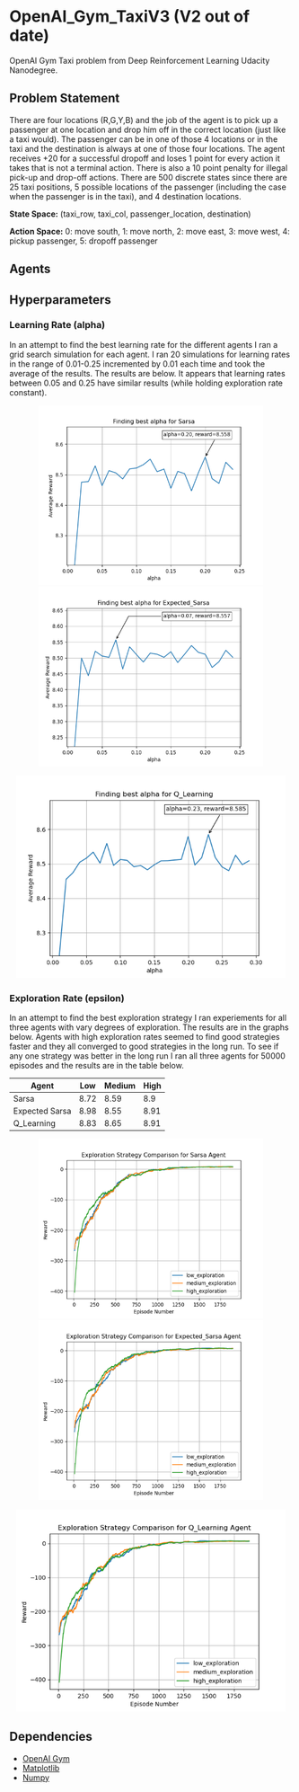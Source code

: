 # OpenAI_Gym_TaxiV3 (V2 out of date)
OpenAI Gym Taxi problem from Deep Reinforcement Learning Udacity Nanodegree.

## Problem Statement

There are four locations (R,G,Y,B) and the job of the agent is to pick up a passenger at one location and drop him off in the correct location (just like a taxi would). The passenger can be in one of those 4 locations or in the taxi and the destination is always at one of those four locations. The agent receives +20 for a successful dropoff and loses 1 point for every action it takes that is not a terminal action. There is also a 10 point penalty for illegal pick-up and drop-off actions. There are 500 discrete states since there are 25 taxi positions, 5 possible locations of the passenger (including the case when the passenger is in the taxi), and 4 destination locations.

**State Space:** (taxi_row, taxi_col, passenger_location, destination)

**Action Space:** 
    0: move south,
    1: move north,
    2: move east,
    3: move west,
    4: pickup passenger,
    5: dropoff passenger

## Agents

## Hyperparameters
### Learning Rate (alpha)
In an attempt to find the best learning rate for the different agents I ran a grid search simulation for each agent. I ran 20 simulations for learning rates in the range of 0.01-0.25 incremented by 0.01 each time and took the average of the results. The results are below. It appears that learning rates between 0.05 and 0.25 have similar results (while holding exploration rate constant).

<p align="center">
    <img src="/images/Sarsa.png" width="400" height="320">
    <img src="/images/Expected_Sarsa.png" width="400" height="320">
</p>
<p align="center">
    <img src="/images/Q_Learning.png" width="480" height="360">
</p>

### Exploration Rate (epsilon)
In an attempt to find the best exploration strategy I ran experiements for all three agents with vary degrees of exploration. The results are in the graphs below. Agents with high exploration rates seemed to find good strategies faster and they all converged to good strategies in the long run. To see if any one strategy was better in the long run I ran all three agents for 50000 episodes and the results are in the table below.

| Agent | Low | Medium | High |
| ----- | --- | ------ | ---- |
| Sarsa | 8.72 | 8.59 | 8.9 |
| Expected Sarsa | 8.98 | 8.55 | 8.91 |
| Q_Learning | 8.83 | 8.65 | 8.91 |

<p align="center">
    <img src="/images/Sarsa_epsilon_experiment.png" width="400" height="320">
    <img src="/images/Expected_Sarsa_epsilon_experiment.png" width="400" height="320">
</p>
<p align="center">
    <img src="/images/Q_Learning_epsilon_experiment.png" width="480" height="360">
</p>

## Dependencies
  * [OpenAI Gym](https://gym.openai.com/) 
  * [Matplotlib](https://matplotlib.org/)
  * [Numpy](https://numpy.org/)
  

